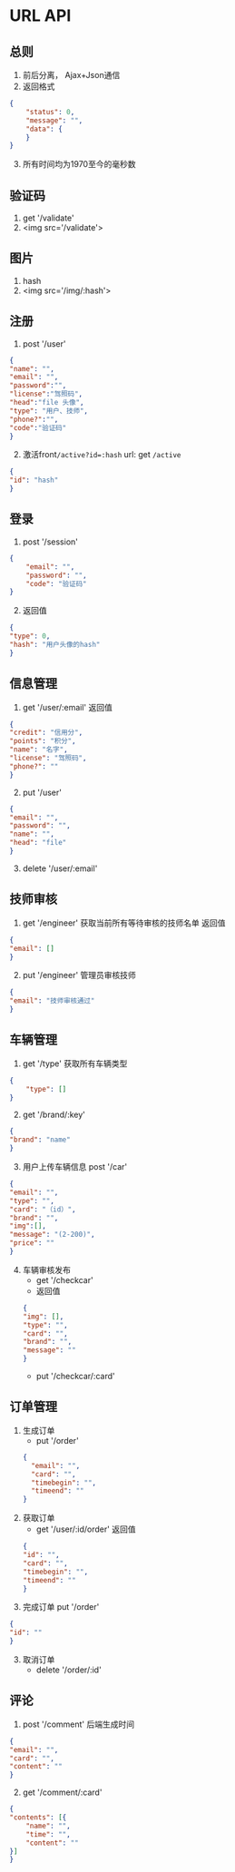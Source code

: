 # URL API
## 总则
1. 前后分离， Ajax+Json通信
2. 返回格式
```json
{
    "status": 0,
    "message": "",
    "data": {
    }
}
```
3. 所有时间均为1970至今的毫秒数

## 验证码
1. get '/validate'
2. \<img src='/validate'>

## 图片
1. hash 
2. \<img src='/img/:hash'>

## 注册
1. post '/user'
```json
{
"name": "",
"email": "",
"password":"",
"license":"驾照码",
"head":"file 头像",
"type": "用户、技师",
"phone?":"",
"code":"验证码"
}
```
2. 激活front`/active?id=:hash`
url: get `/active`
```json
{
"id": "hash"
}
```
## 登录
1. post '/session'
```json
{
    "email": "", 
    "password": "",
    "code": "验证码"
}
```
2. 返回值
```json
{
"type": 0,
"hash": "用户头像的hash"
}
```

## 信息管理
1. get '/user/:email'
返回值
```json
{
"credit": "信用分",
"points": "积分",
"name": "名字",
"license": "驾照码",
"phone?": ""
}
```
2. put '/user'
```json
{
"email": "",
"password": "",
"name": "",
"head": "file"
}
```
3. delete '/user/:email'

## 技师审核
1. get '/engineer' 获取当前所有等待审核的技师名单
返回值
```json
{
"email": []
}
```
2. put '/engineer' 管理员审核技师
```json
{
"email": "技师审核通过"
}
```

## 车辆管理
1. get '/type' 获取所有车辆类型
```json
{
    "type": []
}
```
2. get '/brand/:key' 
```json
{
"brand": "name"
}
```
3. 用户上传车辆信息
post '/car'
```json
{
"email": "",
"type": "",
"card": "（id）",
"brand": "",
"img":[],
"message": "(2-200)",
"price": ""
}
```
4. 车辆审核发布
    - get '/checkcar'
    - 返回值
    ```json
    {
    "img": [],
    "type": "", 
    "card": "",
    "brand": "",
    "message": ""
    }
    ```
    - put '/checkcar/:card' 

## 订单管理
1. 生成订单
    - put '/order'
    ```json
    {
      "email": "",
      "card": "",
      "timebegin": "",
      "timeend": ""
    }
    ```
2. 获取订单
    - get '/user/:id/order'
    返回值
    ```json
    {
    "id": "",
    "card": "",
    "timebegin": "",
    "timeend": ""
    }
    ```
3. 完成订单
put '/order'
```json
{
"id": ""
}
```
3. 取消订单
    - delete '/order/:id'

## 评论
1. post '/comment' 后端生成时间
```json
{
"email": "",
"card": "",
"content": ""
}
```
2. get '/comment/:card'
```json
{
"contents": [{
    "name": "",
    "time": "",
    "content": ""
}]
}
```